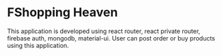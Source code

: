 # FShopping Heaven
This application is developed using react router, react private router, firebase auth, mongodb, material-ui.
User can post order or buy products using this application.